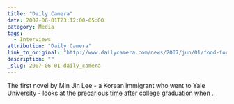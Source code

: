 ```yaml
---
title: "Daily Camera"
date: 2007-06-01T23:12:00-05:00
category: Media
tags:
  - Interviews
attribution: "Daily Camera"
link_to_original: "http://www.dailycamera.com/news/2007/jun/01/food-for-thought-korean-american-writers-debut/"
description: ""
_slug: 2007-06-01-daily_camera
---
```


The first novel by Min Jin Lee - a Korean immigrant who went to Yale University - looks at the precarious time after college graduation when .
